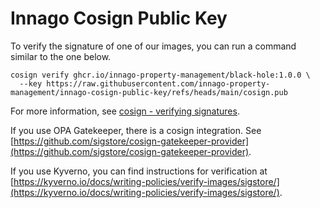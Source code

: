 # Innago Cosign Public Key #

To verify the signature of one of our images, you can run a command similar to the one below.

```shell
cosign verify ghcr.io/innago-property-management/black-hole:1.0.0 \
  --key https://raw.githubusercontent.com/innago-property-management/innago-cosign-public-key/refs/heads/main/cosign.pub
```

For more information, see [cosign - verifying signatures](https://docs.sigstore.dev/cosign/verifying/verify/).

If you use OPA Gatekeeper, there is a cosign integration. See [https://github.com/sigstore/cosign-gatekeeper-provider](https://github.com/sigstore/cosign-gatekeeper-provider).

If you use Kyverno, you can find instructions for verification at [https://kyverno.io/docs/writing-policies/verify-images/sigstore/](https://kyverno.io/docs/writing-policies/verify-images/sigstore/).
